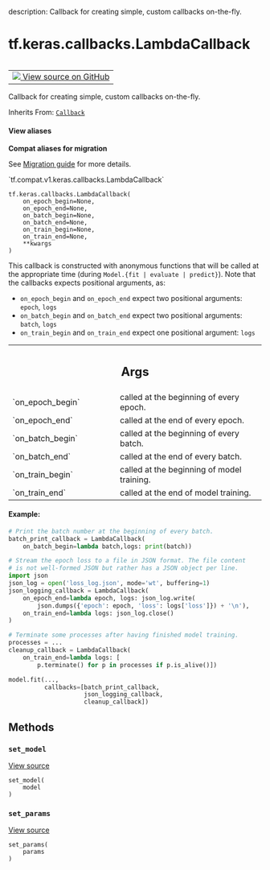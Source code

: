 description: Callback for creating simple, custom callbacks on-the-fly.

<div itemscope itemtype="http://developers.google.com/ReferenceObject">
<meta itemprop="name" content="tf.keras.callbacks.LambdaCallback" />
<meta itemprop="path" content="Stable" />
<meta itemprop="property" content="__init__"/>
<meta itemprop="property" content="set_model"/>
<meta itemprop="property" content="set_params"/>
</div>

# tf.keras.callbacks.LambdaCallback

<!-- Insert buttons and diff -->

<table class="tfo-notebook-buttons tfo-api nocontent" align="left">
<td>
  <a target="_blank" href="https://github.com/keras-team/keras/tree/v2.9.0/keras/callbacks.py#L2851-L2937">
    <img src="https://www.tensorflow.org/images/GitHub-Mark-32px.png" />
    View source on GitHub
  </a>
</td>
</table>



Callback for creating simple, custom callbacks on-the-fly.

Inherits From: [`Callback`](../../../tf/keras/callbacks/Callback.md)

<section class="expandable">
  <h4 class="showalways">View aliases</h4>
  <p>
<b>Compat aliases for migration</b>
<p>See
<a href="https://www.tensorflow.org/guide/migrate">Migration guide</a> for
more details.</p>
<p>`tf.compat.v1.keras.callbacks.LambdaCallback`</p>
</p>
</section>

<pre class="devsite-click-to-copy prettyprint lang-py tfo-signature-link">
<code>tf.keras.callbacks.LambdaCallback(
    on_epoch_begin=None,
    on_epoch_end=None,
    on_batch_begin=None,
    on_batch_end=None,
    on_train_begin=None,
    on_train_end=None,
    **kwargs
)
</code></pre>



<!-- Placeholder for "Used in" -->

This callback is constructed with anonymous functions that will be called
at the appropriate time (during `Model.{fit | evaluate | predict}`).
Note that the callbacks expects positional arguments, as:

- `on_epoch_begin` and `on_epoch_end` expect two positional arguments:
  `epoch`, `logs`
- `on_batch_begin` and `on_batch_end` expect two positional arguments:
  `batch`, `logs`
- `on_train_begin` and `on_train_end` expect one positional argument:
  `logs`

<!-- Tabular view -->
 <table class="responsive fixed orange">
<colgroup><col width="214px"><col></colgroup>
<tr><th colspan="2"><h2 class="add-link">Args</h2></th></tr>

<tr>
<td>
`on_epoch_begin`
</td>
<td>
called at the beginning of every epoch.
</td>
</tr><tr>
<td>
`on_epoch_end`
</td>
<td>
called at the end of every epoch.
</td>
</tr><tr>
<td>
`on_batch_begin`
</td>
<td>
called at the beginning of every batch.
</td>
</tr><tr>
<td>
`on_batch_end`
</td>
<td>
called at the end of every batch.
</td>
</tr><tr>
<td>
`on_train_begin`
</td>
<td>
called at the beginning of model training.
</td>
</tr><tr>
<td>
`on_train_end`
</td>
<td>
called at the end of model training.
</td>
</tr>
</table>



#### Example:



```python
# Print the batch number at the beginning of every batch.
batch_print_callback = LambdaCallback(
    on_batch_begin=lambda batch,logs: print(batch))

# Stream the epoch loss to a file in JSON format. The file content
# is not well-formed JSON but rather has a JSON object per line.
import json
json_log = open('loss_log.json', mode='wt', buffering=1)
json_logging_callback = LambdaCallback(
    on_epoch_end=lambda epoch, logs: json_log.write(
        json.dumps({'epoch': epoch, 'loss': logs['loss']}) + '\n'),
    on_train_end=lambda logs: json_log.close()
)

# Terminate some processes after having finished model training.
processes = ...
cleanup_callback = LambdaCallback(
    on_train_end=lambda logs: [
        p.terminate() for p in processes if p.is_alive()])

model.fit(...,
          callbacks=[batch_print_callback,
                     json_logging_callback,
                     cleanup_callback])
```

## Methods

<h3 id="set_model"><code>set_model</code></h3>

<a target="_blank" class="external" href="https://github.com/keras-team/keras/tree/v2.9.0/keras/callbacks.py#L647-L648">View source</a>

<pre class="devsite-click-to-copy prettyprint lang-py tfo-signature-link">
<code>set_model(
    model
)
</code></pre>




<h3 id="set_params"><code>set_params</code></h3>

<a target="_blank" class="external" href="https://github.com/keras-team/keras/tree/v2.9.0/keras/callbacks.py#L644-L645">View source</a>

<pre class="devsite-click-to-copy prettyprint lang-py tfo-signature-link">
<code>set_params(
    params
)
</code></pre>






